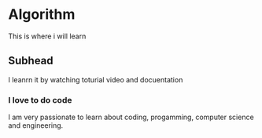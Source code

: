 # Algorithm

This is where i will learn


## Subhead

I leanrn it by watching toturial video and docuentation

### I love to do code
I am very passionate to learn about coding, progamming, computer science and engineering.